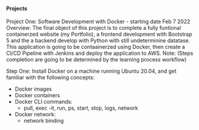 #### Projects

Project One: Software Development with Docker - starting date Feb 7 2022
Overview: The final object of this project is to complete a fully funtional containerzed website (my Portfolio), a frontend development with Bootstrap 5 and the a backend develop with Python with still undeterminine datatase. This application is going to be contaainerzed using Docker, then create a CI/CD Pipeline with Jenkins and deploy the application to AWS. 
Note: (Steps completion are going to be determined by the learning process workflow)

Step One: Install Docker on a machine running Ubuntu 20.04, and get familiar with the following concepts:
- Docker images
- Docker containers
- Docker CLI commands:
    - pull, exec -it, run, ps, start, stop, logs, network
- Docker network:
    - network binding
